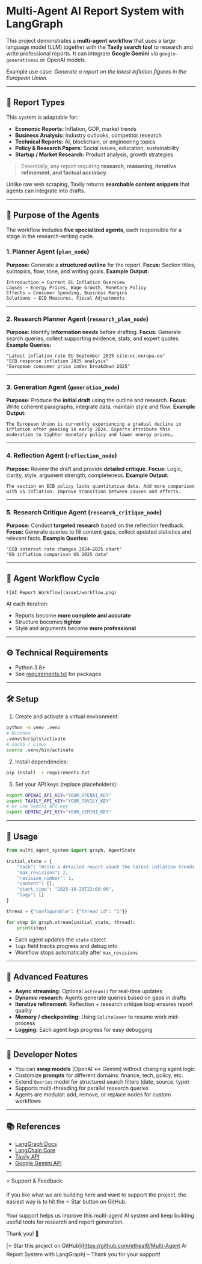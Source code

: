 
# Multi-Agent AI Report System with LangGraph

This project demonstrates a **multi-agent workflow** that uses a large language model (LLM) together with the **Tavily search tool** to research and write professional reports.
It can integrate **Google Gemini** via `google-generativeai` or OpenAI models.

Example use case: *Generate a report on the latest inflation figures in the European Union.*

---

## 📑 Report Types

This system is adaptable for:

* **Economic Reports:** Inflation, GDP, market trends
* **Business Analysis:** Industry outlooks, competitor research
* **Technical Reports:** AI, blockchain, or engineering topics
* **Policy & Research Papers:** Social issues, education, sustainability
* **Startup / Market Research:** Product analysis, growth strategies

> Essentially, any report requiring **research, reasoning, iterative refinement, and factual accuracy**.

Unlike raw web scraping, Tavily returns **searchable content snippets** that agents can integrate into drafts.

---

## 🧠 Purpose of the Agents

The workflow includes **five specialized agents**, each responsible for a stage in the research-writing cycle.

### 1. Planner Agent (`plan_node`)

**Purpose:** Generate a **structured outline** for the report.
**Focus:** Section titles, subtopics, flow, tone, and writing goals.
**Example Output:**

```
Introduction → Current EU Inflation Overview
Causes → Energy Prices, Wage Growth, Monetary Policy
Effects → Consumer Spending, Business Margins
Solutions → ECB Measures, Fiscal Adjustments
```

---

### 2. Research Planner Agent (`research_plan_node`)

**Purpose:** Identify **information needs** before drafting.
**Focus:** Generate search queries, collect supporting evidence, stats, and expert quotes.
**Example Queries:**

```
"Latest inflation rate EU September 2025 site:ec.europa.eu"
"ECB response inflation 2025 analysis"
"European consumer price index breakdown 2025"
```

---

### 3. Generation Agent (`generation_node`)

**Purpose:** Produce the **initial draft** using the outline and research.
**Focus:** Write coherent paragraphs, integrate data, maintain style and flow.
**Example Output:**

```
The European Union is currently experiencing a gradual decline in inflation after peaking in early 2024. Experts attribute this moderation to tighter monetary policy and lower energy prices…
```

---

### 4. Reflection Agent (`reflection_node`)

**Purpose:** Review the draft and provide **detailed critique**.
**Focus:** Logic, clarity, style, argument strength, completeness.
**Example Output:**

```
The section on ECB policy lacks quantitative data. Add more comparison with US inflation. Improve transition between causes and effects.
```

---

### 5. Research Critique Agent (`research_critique_node`)

**Purpose:** Conduct **targeted research** based on the reflection feedback.
**Focus:** Generate queries to fill content gaps, collect updated statistics and relevant facts.
**Example Queries:**

```
"ECB interest rate changes 2024–2025 chart"
"EU inflation comparison US 2025 data"
```

---

## 🔁 Agent Workflow Cycle

```
![AI Report Workflow](asset/workflow.png)
```

At each iteration:

* Reports become **more complete and accurate**
* Structure becomes **tighter**
* Style and arguments become **more professional**

---

## ⚙️ Technical Requirements

* Python 3.8+
* See [requirements.txt](requirements.txt) for packages

---

## 🛠 Setup

1. Create and activate a virtual environment:

```bash
python -m venv .venv
# Windows
.venv\Scripts\activate
# macOS / Linux
source .venv/bin/activate
```

2. Install dependencies:

```bash
pip install -r requirements.txt
```

3. Set your API keys (replace placeholders):

```bash
export OPENAI_API_KEY="YOUR_OPENAI_KEY"
export TAVILY_API_KEY="YOUR_TAVILY_KEY"
# or use Gemini API key
export GEMINI_API_KEY="YOUR_GEMINI_KEY"
```

---

## 🧩 Usage

```python
from multi_agent_system import graph, AgentState

initial_state = {
    "task": "Write a detailed report about the latest inflation trends in the European Union.",
    "max_revisions": 2,
    "revision_number": 1,
    "content": [],
    "start_time": "2025-10-28T22:00:00",
    "logs": []
}

thread = {"configurable": {"thread_id": "1"}}

for step in graph.stream(initial_state, thread):
    print(step)
```

* Each agent updates the `state` object
* `logs` field tracks progress and debug info
* Workflow stops automatically after `max_revisions`

---

## 📝 Advanced Features

* **Async streaming:** Optional `astream()` for real-time updates
* **Dynamic research:** Agents generate queries based on gaps in drafts
* **Iterative refinement:** Reflection + research critique loop ensures report quality
* **Memory / checkpointing:** Using `SqliteSaver` to resume work mid-process
* **Logging:** Each agent logs progress for easy debugging

---

## 🔧 Developer Notes

* You can **swap models** (OpenAI ↔ Gemini) without changing agent logic
* Customize **prompts** for different domains: finance, tech, policy, etc.
* Extend `Queries` model for structured search filters (date, source, type)
* Supports multi-threading for parallel research queries
* Agents are modular: add, remove, or replace nodes for custom workflows

---

## 📚 References

* [LangGraph Docs](https://docs.langgraph.com)
* [LangChain Core](https://www.langchain.com)
* [Tavily API](https://tavily.com/docs)
* [Google Gemini API](https://ai.google.dev/gemini-api/docs/)

---

⭐ Support & Feedback

If you like what we are building here and want to support the project, the easiest way is to hit the ⭐ Star button on GitHub.

Your support helps us improve this multi-agent AI system and keep building useful tools for research and report generation.

Thank you! 🙏

[⭐ Star this project on GitHub](https://github.com/etheal9/Multi-Agent AI Report System with LangGraph) – Thank you for your support!

